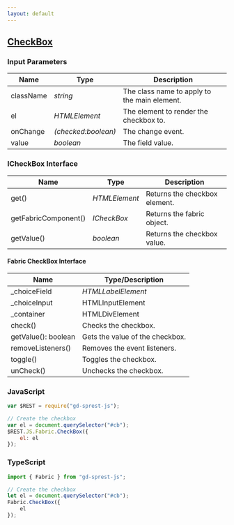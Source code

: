 ```yaml
---
layout: default
---
```


## [CheckBox](https://dev.office.com/fabric-js/Components/CheckBox/CheckBox.html)

### Input Parameters

| Name | Type | Description |
| --- | --- | --- |
| className | _string_ | The class name to apply to the main element. |
| el | _HTMLElement_ | The element to render the checkbox to. |
| onChange | _(checked:boolean)_ | The change event. |
| value | _boolean_ | The field value. |

### ICheckBox Interface

| Name | Type | Description |
| --- | --- | --- |
| get() | _HTMLElement_ | Returns the checkbox element. |
| getFabricComponent() | _ICheckBox_ | Returns the fabric object. |
| getValue() | _boolean_ | Returns the checkbox value. |

#### Fabric CheckBox Interface

| Name | Type/Description |
| --- | --- |
| \_choiceField | _HTMLLabelElement_ |
| \_choiceInput | HTMLInputElement |
| \_container | HTMLDivElement |
| check() | Checks the checkbox. |
| getValue(): boolean | Gets the value of the checkbox. |
| removeListeners() | Removes the event listeners. |
| toggle() | Toggles the checkbox. |
| unCheck() | Unchecks the checkbox. |


### JavaScript
```js
var $REST = require("gd-sprest-js");

// Create the checkbox
var el = document.querySelector("#cb");
$REST.JS.Fabric.CheckBox({
    el: el
});
```

### TypeScript

```ts
import { Fabric } from "gd-sprest-js";

// Create the checkbox
let el = document.querySelector("#cb");
Fabric.CheckBox({
    el
});
```